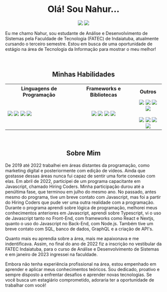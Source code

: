 <div id="resume-container__pt">
    <!--
    <div align="center">
        <img src="https://img.shields.io/badge/See_in:-English-purple">
    </div>
    -->
  <h1 align="center">Olá! Sou Nahur...</h1>
  <div id="resume-badges__pt" align="center">
    <a href="https://www.linkedin.com/in/nahurstreit/" alt="Linkedin" target="_blank">
    <img src="https://img.shields.io/badge/LinkedIn-Conectar-blue?logo=linkedin&style=flat-square"></a>
    <a href="https://github.com/nahurstreit" alt="Github">
      <img src="https://img.shields.io/badge/GitHub-Seguir-black?logo=github&style=flat-square">
    </a>
  </div>
  <div id="resume-text__pt">
    <p>Eu me chamo Nahur, sou estudante de Análise e Desenvolvimento de Sistemas pela Faculdade de Tecnologia (FATEC) de Indaiatuba, atualmente cursando o terceiro semestre. 
    Estou em busca de uma oportunidade de estágio na área de Tecnologia da Informação para mostrar o meu melhor!</p>
    <br>
  </div>
</div>

<div id="abilities-containter__pt" align="center">
  <h2>Minhas Habilidades</h2>
  <table id="abilities-table__pt">
    <tr>
      <th>Linguagens de Programação</th>
      <th>Frameworks e Bibliotecas</th>
      <th>Outros</th>
    </tr>
    <tr>
      <td>
        <div id="languages">
            <a title="C" href="https://www.w3schools.com/c/index.php" >
              <img src="https://skillicons.dev/icons?i=c"></></a>
          <a title="JavaScript" href="https://www.w3schools.com/js/default.asp">
              <img src="https://skillicons.dev/icons?i=js"></></a>
          <a title="TypeScript" href="https://www.typescriptlang.org/" >
              <img src="https://skillicons.dev/icons?i=ts"></></a>
          <a title="Python" href="https://www.python.org/" >
              <img src="https://skillicons.dev/icons?i=python"></></a>
        </div>
      </td>
      <td align="center">
        <div id="framework-lib">
            <a title="React" href="https://react.dev/">
              <img src="https://skillicons.dev/icons?i=react"></></a>
          <a title="Next.JS" href="https://nextjs.org/">
              <img src="https://skillicons.dev/icons?i=nextjs"></></a>
          <a title="Express" href="https://expressjs.com/">
              <img src="https://skillicons.dev/icons?i=express"></></a>
          <a title="Sequelize" href="https://sequelize.org/">
              <img src="https://skillicons.dev/icons?i=sequelize"></></a>
        </div>
      </td>
      <td align="center">
          <div id="related-tecnology">
            <a title="Nodejs" href="https://nodejs.org/en">
              <img src="https://skillicons.dev/icons?i=nodejs"></></a>
            <a title="Github" href="https://github.com/nahurstreit/">
              <img src="https://skillicons.dev/icons?i=github"></></a>
            <a title="Postman" href="https://www.postman.com/">
              <img src="https://skillicons.dev/icons?i=postman"></></a>
            <a title="Figma" href="https://www.figma.com/">
              <img src="https://skillicons.dev/icons?i=figma"></></a>
          </div><br>
          <div id="aditional-tecnology">
            <a title="Adobe After Effects" href="https://www.adobe.com/br/products/aftereffects.html">
              <img src="https://skillicons.dev/icons?i=ae"></></a>
            <a title="Adobe Premiere" href="https://www.adobe.com/br/products/premiere.html">
              <img src="https://skillicons.dev/icons?i=premiere"></></a>
            <a title="Adobe Photoshop" href="https://www.adobe.com/br/products/photoshop.html">
              <img src="https://skillicons.dev/icons?i=photoshop"></></a>
            <a title="Adobe Illustrator" href="https://www.adobe.com/br/products/illustrator.html">
              <img src="https://skillicons.dev/icons?i=ai"></></a>
          </div>
      </td>
    </tr>
  </table>
  <br>
</div>

<div id="about-me-container__pt">
  <h2 align="center">Sobre Mim</h2>
  <p>De 2019 até 2022 trabalhei em áreas distantes da programação, como marketing digital e posteriormente com edição de vídeos. Ainda que gostasse dessas áreas nunca fui capaz de sentir uma forte conexão com elas. Em abril de 2022, participei de um programa capacitante em Javascript, chamado Hiring Coders. Minha participação durou até a penúltima fase, que terminou em julho do mesmo ano. No passado, antes mesmo do programa, tive um breve contato com Javascript, mas foi a partir do Hiring Coders que pude ver uma outra realidade com a programação. Durante o programa aprendi sobre lógica de programação, melhorei meus conhecimentos anteriores em Javascript, aprendi sobre Typescript, vi o uso de Javascript tanto no Front-End, com frameworks como React e Nextjs, quanto o uso do Javascript no Back-End, com Node.js. Também tive um breve contato com SQL, banco de dados, GraphQL e a criação de API's.
    
  Quanto mais eu aprendia sobre a área, mais me apaixonava e me indentificava. Assim, no final do ano de 2022 fiz a inscrição no vestibular da FATEC Indaiatuba, para o curso de Análise e Desenvolvimento de Sistemas e em janeiro de 2023 ingressei na faculdade.


  Embora não tenha experiência profissional na área, estou empenhado em aprender e aplicar meus conhecimentos teóricos.
  Sou dedicado, proativo e sempre disposto a enfrentar desafios e aprender novas tecnologias.
  Se você busca um estagiário comprometido, adoraria ter a oportunidade de trabalhar com você!</p>
</div>

<!--
**nahurstreit/nahurstreit** is a ✨ _special_ ✨ repository because its `README.md` (this file) appears on your GitHub profile.

Here are some ideas to get you started:

- 🔭 I’m currently working on ...
- 🌱 I’m currently learning ...
- 👯 I’m looking to collaborate on ...
- 🤔 I’m looking for help with ...
- 💬 Ask me about ...
- 📫 How to reach me: ...
- 😄 Pronouns: ...
- ⚡ Fun fact: ...
-->
